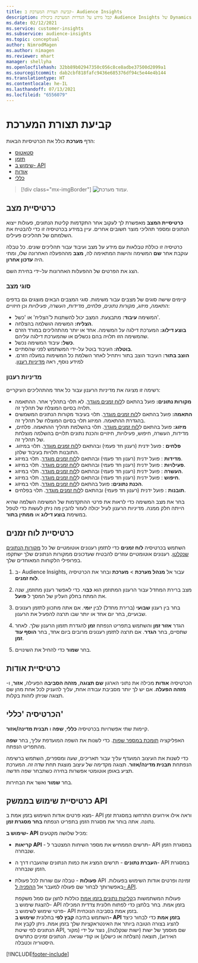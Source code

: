 ```yaml
---
title: קביעת תצורת המערכת ב- Audience Insights
description: קבל מידע על הגדרות המערכת ביכולת Audience Insights של Dynamics 365 Customer Insights.
ms.date: 02/12/2021
ms.service: customer-insights
ms.subservice: audience-insights
ms.topic: conceptual
author: NimrodMagen
ms.author: nimagen
ms.reviewer: mhart
manager: shellyha
ms.openlocfilehash: 32bb89b02947350c056c8ce8adbe37500d2099a1
ms.sourcegitcommit: dab2cbf818fafc9436e685376df94c5e44e4b144
ms.translationtype: HT
ms.contentlocale: he-IL
ms.lasthandoff: 07/13/2021
ms.locfileid: "6556079"
---
```

# <a name="system-configuration"></a>קביעת תצורת המערכת‫

הדף **מערכת** כולל את הכרטיסיות הבאות:
- [סטאטוס](#status-tab)
- [תזמן](#schedule-tab)
- [שימוש ב- API](#api-usage-tab)
- [אודות](#about-tab)
- [כללי](#general-tab)

> [!div class="mx-imgBorder"]
> ![עמוד מערכת.](media/system-tabs.png "דף מערכת")

## <a name="status-tab"></a>כרטיסיית מצב

**כרטיסיית המצב** מאפשרת לך לעקוב אחר התקדמות קליטת הנתונים, פעולות ייצוא הנתונים ומספר תהליכי מוצר חשובים אחרים. עיין במידע בכרטיסיה זו כדי להבטיח את השלמתם של תהליכים פעילים.

כרטיסיה זו כוללת טבלאות עם מידע על מצב ועיבוד עבור תהליכים שונים. כל טבלה עוקבת אחר **שם** המשימה והישות המתאימה לה, **מצב** מההפעלה האחרונה שלו, ומתי היה **‏‫עדכון אחרון‬**.

הצג את הפרטים של ההפעלות האחרונות על-ידי בחירת השם.

### <a name="status-types"></a>סוגי מצב

קיימים שישה סוגים של מצבים עבור משימות. סוגי המצבים הבאים מוצגים גם בדפים *התאמה*, *מיזוג*, *מקורות נתונים*, *פלחים*, *מדידות*, *העשרה*, *פעילויות* וכן *חיזויים*:

- המשימה **עיבוד:** מתבצעת. המצב יכול להשתנות ל'הצליח' או 'כשל'.
- **הצליח:** המשימה הושלמה בהצלחה.
- **בוצע דילוג:** המערכת דילגה על המשימה. אחד או יותר מהתהליכים במורד הזרם שהמשימה הזו תלויה בהם נכשלים או שהמערכת דילגה עליהם.
- **כשל:** עיבוד המשימה נכשל.
- **בוטלה:** העיבוד בוטל על-ידי המשתמש לפני שהסתיים.
- **הוצב בתור:** העיבוד הוצב בתור ויתחיל לאחר השלמת כל המשימות במעלה הזרם. למידע נוסף, ראה [‏‫מדיניות רענון](#refresh-policies).

### <a name="refresh-policies"></a>מדיניות רענון

רשימה זו מציגה את מדיניות הרענון עבור כל אחד מהתהליכים העיקריים:

- **מקורות נתונים:** פועל בהתאם ל[לוח זמנים מוגדר](#schedule-tab). לא תלוי בתהליך אחר. ההתאמה תלויה בסיום המוצלח של תהליך זה.
- **התאמה:** פועל בהתאם ל[לוח זמנים מוגדר](#schedule-tab). תלוי בעיבוד מקורות הנתונים המשמשים בהגדרת ההתאמה. המיזוג תלוי בסיום המוצלח של תהליך זה.
- **מיזוג:** פועל בהתאם ל[לוח זמנים מוגדר](#schedule-tab). תלוי בהשלמת תהליך ההתאמה. פלחים, מדידות, העשרה, חיפוש, פעילויות, חיזויים והכנת נתונים תלויים בהשלמה מוצלחת של תהליך זה.
- **פלחים** : פועל ידנית (רענון חד פעמי) ובהתאם ל[לוח זמנים מוגדר](#schedule-tab). תלוי במיזוג. התובנות תלויות בעיבוד שלהן.
- **מדידות** : פועל ידנית (רענון חד פעמי) ובהתאם ל[לוח זמנים מוגדר](#schedule-tab). תלוי במיזוג.
- **פעילויות** : פועל ידנית (רענון חד פעמי) ובהתאם ל[לוח זמנים מוגדר](#schedule-tab). תלוי במיזוג.
- **העשרה** : פועל ידנית (רענון חד פעמי) ובהתאם ל[לוח זמנים מוגדר](#schedule-tab). תלוי במיזוג.
- **חיפוש** : פועל ידנית (רענון חד פעמי) ובהתאם ל[לוח זמנים מוגדר](#schedule-tab). תלוי במיזוג.
- **הכנת נתונים:** פועל בהתאם ל[לוח זמנים מוגדר](#schedule-tab). תלוי במיזוג.
- **תובנות** : פועל ידנית (רענון חד פעמי) ובהתאם ל[לוח זמנים מוגדר](#schedule-tab). תלוי בפלחים.

בחר את מצב המשימה כדי לראות את פרטי ההתקדמות של המשימה השלמה שהיא הייתה חלק ממנה. מדיניות הרענון לעיל יכולה לעזור להבין מה ניתן לעשות כדי לטפל במשימת **בוצע דילוג** או **ממתין בתור**.

## <a name="schedule-tab"></a>כרטיסיית לוח זמנים

השתמש בכרטיסיה **לוח זמנים** כדי לתזמן רענונים אוטומטיים של כל [מקורות הנתונים שנקלטו](data-sources.md). רענונים אוטומטיים עוזרים להבטיח שעדכונים ממקורות הנתונים שלך ישתקפו בפרופילי הלקוחות המאוחדים שלך.

1. ב- Audience Insights, עבור אל **מנהל מערכת** > **מערכת** ובחר את הכרטיסיה **לוח זמנים**.

2. מצב ברירת המחדל עבור הרענון המתוזמן הוא **כבוי**. כדי לאפשר רענון מתוזמן, שנה את המתח בחלק העליון של המסך ל **פועל**.

3. בחר בין רענון **שבועי** (ברירת מחדל) לבין **יומי**. אם אתה מתכוון לתזמן רענונים שבועיים, בחר יום אחד או יותר שבו תרצה להפעיל את הרענון.

4. הגדר **אזור זמן** והשתמש בתפריט הנפתח **זמן** להגדרת תזמון הרענון שלך. לאחר שתסיים, בחר **הגדר**. אם תרצה לתזמן רענונים מרובים ביום אחד, בחר **הוסף עוד זמן**.

5. בחר **שמור** כדי להחיל את השינויים.

## <a name="about-tab"></a>כרטיסיית אודות

הכרטיסיה **אודות** מכילה את נתוני הארגון **שם תצוגה**, **מזהה הסביבה** הפעילה, **אזור**, ו- **מזהה הפעלה**. אם יש לך יותר מסביבת עבודה אחת, עליך להעניק לכל אחת מהן שם תצוגה שניתן לזהות בקלות.

## <a name="general-tab"></a>הכרטיסיה 'כללי'

קיימות שתי אפשרויות בכרטיסיה **כללי**, **שפה** ו **תבנית מדינה/אזור**.

האפליקציה [תומכת במספר שפות](supported-languages.md). כדי לשנות את השפה המועדפת עליך, בחר **שפה** מהתפריט הנפתח.

כדי לשנות את העיצוב המועדף עליך עבור תאריכים, שעה ומספרים, השתמש ברשימה הנפתחת **תבנית מדינה/אזור**. תצוגה מקדימה של עיצוב מוצגת תחת שדה זה. המערכת תציע באופן אוטומטי אפשרות בחירה כשתבחר שפה חדשה.

בחר **שמור** ואשר את הבחירות.

## <a name="api-usage-tab"></a>כרטיסיית שימוש בממשק API

מצא פרטים אודות השימוש בזמן אמת ב- API וראה אילו אירועים התרחשו במסגרת זמן נתונה. אתה בוחר את מסגרת הזמן בתפריט הנפתח **בחר מסגרת זמן**. 

**שימוש ב- API** מכיל שלושה מקטעים: 
- **קריאות API** - תרשים הממחיש את מספר השיחות המצטבר ל- API במסגרת הזמן שנבחרה.

- **העברת נתונים** - תרשים המציג את כמות הנתונים שהועברו דרך ה- API במסגרת הזמן שנבחרה.

-  **פעולות** - טבלה עם שורות לכל פעולת API זמינה ופרטים אודות השימוש בפעולות. באפשרותך לבחור שם פעולה למעבר אל [ההפניה ל- API](https://developer.ci.ai.dynamics.com/api-details#api=CustomerInsights&operation=Get-all-instances).

   פעולות המשתמשות ב[קליטת נתונים בזמן אמת](real-time-data-ingestion.md) כוללות לחצן עם סמל משקפת להצגת שימוש ב- API בזמן אמת. בחר בלחצן כדי לפתוח חלונית צדדית המכילה פרטי שימוש לשימוש ב- API בזמן אמת בסביבה הנוכחית.   
   השתמש בתיבה **קבץ לפי** בחלונית **שימוש ב- API בזמן אמת** כדי לבחור כיצד להציג בצורה הטובה ביותר את האינטראקציות שלך בזמן אמת. ניתן לקבץ את הנתונים לפי שיטת API, שם מוסמך של ישות (ישות שנקלטה), נוצר על ידי (מקור האירוע), תוצאה (הצלחה או כישלון) או קודי שגיאה. הנתונים זמינים כתרשים היסטוריה וכטבלה.


[!INCLUDE[footer-include](../includes/footer-banner.md)]